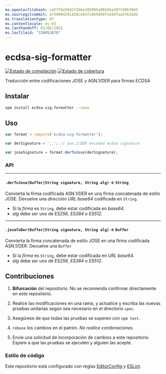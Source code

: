 ```yaml
---
ms.openlocfilehash: ca57fde59d2f266e285005a802d5a297f40bf603
ms.sourcegitcommit: e739004291428ce83f14b9d49f1e9dfaa3762dde
ms.translationtype: HT
ms.contentlocale: es-ES
ms.lasthandoff: 02/05/2022
ms.locfileid: "138052678"
---
```

# <a name="ecdsa-sig-formatter"></a>ecdsa-sig-formatter

[![Estado de compilación](https://travis-ci.org/Brightspace/node-ecdsa-sig-formatter.svg?branch=master)](https://travis-ci.org/Brightspace/node-ecdsa-sig-formatter) [![Estado de cobertura](https://coveralls.io/repos/Brightspace/node-ecdsa-sig-formatter/badge.svg)](https://coveralls.io/r/Brightspace/node-ecdsa-sig-formatter)

Traducción entre codificaciones JOSE y ASN.1/DER para firmas ECDSA

## <a name="install"></a>Instalar
```sh
npm install ecdsa-sig-formatter --save
```

## <a name="usage"></a>Uso
```js
var format = require('ecdsa-sig-formatter');

var derSignature = '..'; // asn.1/DER encoded ecdsa signature

var joseSignature = format.derToJose(derSignature);

```

### <a name="api"></a>API

---

#### <a name="dertojosebufferstring-signature-string-alg---string"></a>`.derToJose(Buffer|String signature, String alg)` -> `String`

Convierta la firma codificada ASN.1/DER en una firma concatenada de estilo JOSE.
Devuelve una _dirección URL base64_ codificada en `String`.

* Si la _firma_ es `String`, debe estar codificada en _base64_.
* _alg_ debe ser uno de _ES256_, _ES384_ o _ES512_.

---

#### <a name="josetoderbufferstring-signature-string-alg---buffer"></a>`.joseToDer(Buffer|String signature, String alg)` -> `Buffer`

Convierta la firma concatenada de estilo JOSE en una firma codificada ASN.1/DER. Devuelve una `Buffer`

* Si la _firma_ es `String`, debe estar codificada en  _URL base64_.
* _alg_ debe ser uno de _ES256_, _ES384_ o _ES512_.

## <a name="contributing"></a>Contribuciones

1. **Bifurcación** del repositorio. No se recomienda confirmar directamente en este repositorio.

2. Realice las modificaciones en una rama, y actualice y escriba las nuevas pruebas unitarias según sea necesario en el directorio `spec`.

3. Asegúrese de que todas las pruebas se superen con `npm test`.

4. `rebase` los cambios en el patrón. *No realice combinaciones*.

5. Envíe una solicitud de incorporación de cambios a este repositorio. Espere a que las pruebas se ejecuten y alguien las acepte.

### <a name="code-style"></a>Estilo de código

Este repositorio está configurado con reglas [EditorConfig][EditorConfig] y [ESLint][ESLint].

[EditorConfig]: http://editorconfig.org/
[ESLint]: http://eslint.org
